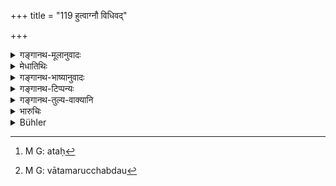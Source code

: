 +++
title = "119 हुत्वाग्नौ विधिवद्"

+++

<details><summary>गङ्गानथ-मूलानुवादः</summary>

Having, in due form, poured oblations into the fire, he shall finally pour oblations of clarified butter to Vāta, Indra, Guru and Vahni, with the verse ‘sam, etc.’—(119)
</details>

<details><summary>मेधातिथिः</summary>

**अग्नौ** यदा होमम्, अग्निहोमाश् च "हृदयस्य अग्रे" (म्स् ३.१०.३) इति । अन्ततः[^१७५] समाप्तेषु होमेषु मरुद्भ्य इन्द्राय बृहस्पतये ऽग्नये ऽप्य् आहुतीर् जुहुयात् । **सम्** इत्य् अनया । 


[^१७५]:
     M G: ataḥ

- सं मा सिञ्चन्तु मरुतः सम् इन्द्रः सं बृहस्पतिः ।

- सं चायम् अग्निः सिञ्चतु प्रजया च धनेन च ॥ (अव् ७.३३.१)

इत्य् एतया जुहुयात् । मान्त्रवर्णिकत्वात् देवतानां श्लोके वातगुरुशब्दौ[^१७६] मरुद्बृहस्पतिशब्दलक्षणौ । अतो वातादिषु स्वाहाकारादौ मरुद्बृहस्पतिशब्दौ प्रयोक्तव्यौ, न वातगुरुशब्दौ ॥ ११.११९ ॥


[^१७६]:
     M G: vātamarucchabdau
</details>

<details><summary>गङ्गानथ-भाष्यानुवादः</summary>

The ‘oblations into Fire’ are those spoken of in the texts ‘*Hṛdayasyāgre*, etc.’

‘*Finally*’— after the oblations have been finished,—he shall offer oblations to the Maruts, to Indra, to Bṛhaspati and to Agni, with the verse ‘*Samāsiñcantu marutaḥ samindraḥ sambṛhaspatiḥ sañcāyamagniḥ siñcatu prajayā ca dhanea* (?) *ca*’ (Atharva-Veda Saṃhitā, 7.33.1).

Since the precise ‘deities’ of sacrifices are always those indicated by the words of the *mantras* used at them, the words ‘*vāta*’ and ‘*guru*’ of the text should be taken as standing for ‘Maruts’ and ‘Bṛhaspati’ respectively. Hence when the offerings are actually made, the words pronounced should be ‘*Marudbhyaḥ svāhā*’ and ‘*Bṛhaspataye svāhā*,’—and not ‘*vātāya svāhā*’ and ‘*gurave svāhā*.’— (119)
</details>

<details><summary>गङ्गानथ-टिप्पन्यः</summary>

This verse is quoted in *Madanapārijāta* (p. 909), which notes that (*a*) according to *Aparārkā* the ‘*ājya—homa*’ should begin with ‘*Vātāya svāhā*’ and end with ‘*Vahnayesvāhā*’ and after these ‘Principal offerings’ there should be one more offering of *Ājya* with the mantra ‘*Samāsiñcantu etc*.’—(*b*) while according to
*Smṛtimañjarī*, after the ‘Principal offerings,’ the offering of
clarified butter with the mantra ‘*Samasiñcantu etc*.’ should be made to Suvarchala and other deities;—so that in view of these two views, this is a case of option.

It is quoted in *Parāśaramādhava* (Prāyaścitta, p. 436);—and in
*Aparārka* (p. 1140), which adds the following notes:—The first
offerings to be made are the offerings of *Ājya* with the mantras ‘*Vātāya svāhā*’ and so forth;—the time for the offering is the ‘night,’ and that on the *Amāvāṣyā* day.
</details>

<details><summary>गङ्गानथ-तुल्य-वाक्यानि</summary>

**(verses 11.118-123)  
**

See Comparative notes for [Verse 11.118].
</details>

<details><summary>भारुचिः</summary>

अवकीर्णीपदार्थं प्रायश्चित्तनिमित्तम् अवधारयति ॥ ११.११७–११८ ॥
</details>

<details><summary>Bühler</summary>

120	Having offered according to the rule oblations in the fire, he shall finally offer (four) oblations of clarified butter to Vata, to Indra, to the teacher (of the gods, Brihaspati) and to Agni, reciting the Rik verse 'May the Maruts grant me,' &c.
</details>
